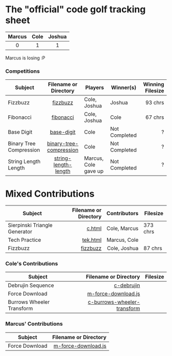 # The "official" code golf tracking sheet
| Marcus | Cole | Joshua |
| :---: | :---: | :---: |
| 0 | 1 | 1 |

Marcus is losing :P

### Competitions
| Subject | Filename or Directory | Players | Winner(s) | Winning Filesize
| --- | :---: | --- | --- | ---: |
| Fizzbuzz | [fizzbuzz](./fizzbuzz) | Cole, Joshua | Joshua | 93 chrs |
| Fibonacci | [fibonacci](./fibonacci) | Cole, Joshua | Cole | 67 chrs |
| Base Digit | [base-digit](./base-digit) | Cole | Not Completed | ? |
| Binary Tree Compression | [binary-tree-compression](./binary-tree-compression) | Cole | Not Completed | ? |
| String Length Length | [string-length-length](./string-length-length) | Marcus, Cole gave up | Not Completed | ? |

# Mixed Contributions
| Subject | Filename or Directory | Contributors | Filesize |
| --- | ---: | ---: | --- |
| Sierpinski Triangle Generator | [c.html](../c.html) | Cole, Marcus | 373 chrs |
| Tech Practice | [tek.html](../tek.html) | Marcus, Cole |
| Fizzbuzz | [fizzbuzz](../fizzbuzz) | Cole, Joshua | 87 chrs |

### Cole's Contributions
| Subject | Filename or Directory | Filesize |
| --- | ---: | ---: |
| Debrujin Sequence | [c-debrujin](../c-debrujin) |
| Force Download | [m-force-download.js](../m-force-download.js) |
| Burrows Wheeler Transform | [c-burrows-wheeler-transform](../c-burrows-wheeler-transform) |

### Marcus' Contributions
| Subject | Filename or Directory |
| --- | ---: |
| Force Download | [m-force-download.js](../m-force-download.js) |
